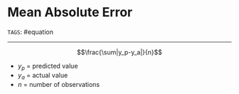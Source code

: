# Mean Absolute Error
`TAGS`: #equation 

---
$$\frac{\sum|y_p-y_a|}{n}$$

- $y_p$ = predicted value
- $y_a$ = actual value
- $n$ = number of observations